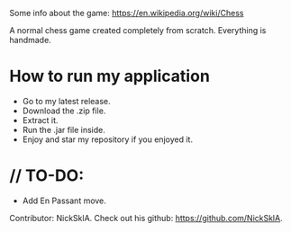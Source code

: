 Some info about the game: https://en.wikipedia.org/wiki/Chess

A normal chess game created completely from scratch. Everything is handmade.

# How to run my application
- Go to my latest release.
- Download the .zip file.
- Extract it.
- Run the .jar file inside.
- Enjoy and star my repository if you enjoyed it.

# // TO-DO:
- Add En Passant move.

Contributor: NickSklA.
Check out his github: https://github.com/NickSklA.
